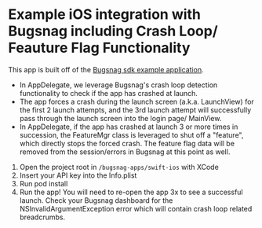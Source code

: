 # Example iOS integration with Bugsnag including Crash Loop/ Feauture Flag Functionality

This app is built off of the [Bugsnag sdk example application](https://github.com/bugsnag/bugsnag-cocoa/tree/master/examples/swift-ios/swift-ios).

- In AppDelegate, we leverage Bugsnag's crash loop detection functionality to check if the app has crashed at launch. 
- The app forces a crash during the launch screen (a.k.a. LaunchView) for the first 2 launch attempts, and the 3rd launch attempt will successfully pass through the launch screen into the login page/ MainView.
- In AppDelegate, if the app has crashed at launch 3 or more times in succession, the FeatureMgr class is leveraged to shut off a "feature", which directly stops the forced crash. The feature flag data will be removed from the session/errors in Bugsnag at this point as well.

1. Open the project root in `/bugsnag-apps/swift-ios` with XCode
2. Insert your API key into the Info.plist
3. Run pod install
4. Run the app! You will need to re-open the app 3x to see a successful launch. Check your Bugsnag dashboard for the NSInvalidArgumentException error which will contain crash loop related breadcrumbs.
